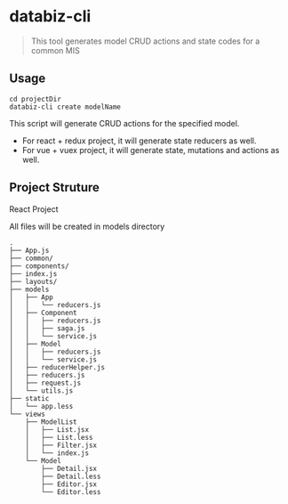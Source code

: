 # databiz-cli

> This tool generates model CRUD actions and state codes for a common MIS

## Usage


```shell
cd projectDir
databiz-cli create modelName

```

This script will generate CRUD actions for the specified model.

* For react + redux project, it will generate state reducers as well.
* For vue + vuex project, it will generate state, mutations and actions as well.

## Project Struture

React Project

All files will be created in models directory

```
.
├── App.js
├── common/
├── components/
├── index.js
├── layouts/
├── models
│   ├── App
│   │   └── reducers.js
│   ├── Component
│   │   ├── reducers.js
│   │   ├── saga.js
│   │   └── service.js
│   ├── Model
│   │   ├── reducers.js
│   │   └── service.js
│   ├── reducerHelper.js
│   ├── reducers.js
│   ├── request.js
│   └── utils.js
├── static
│   └── app.less
└── views
    ├── ModelList
    │   ├── List.jsx
    │   ├── List.less
    │   ├── Filter.jsx
    │   └── index.js
    └── Model
        ├── Detail.jsx
        ├── Detail.less
        ├── Editor.jsx
        └── Editor.less
```
